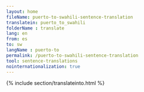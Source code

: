 ```yaml
---
layout: home
fileName: puerto-to-swahili-sentence-translation
translatein: puerto_to_swahili
folderName : translate
lang: en
from: es
to: sw
langName : puerto-to
permalink: /puerto-to-swahili-sentence-translation
tool: sentence-translations
nointernationalization: true
---
```

{% include section/translateinto.html %}
